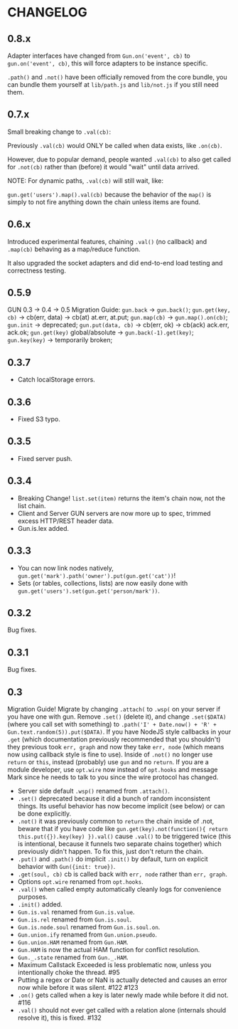 # CHANGELOG

## 0.8.x

Adapter interfaces have changed from `Gun.on('event', cb)` to `gun.on('event', cb)`, this will force adapters to be instance specific.

`.path()` and `.not()` have been officially removed from the core bundle, you can bundle them yourself at `lib/path.js` and `lib/not.js` if you still need them.

## 0.7.x

Small breaking change to `.val(cb)`:

Previously `.val(cb)` would ONLY be called when data exists, like `.on(cb)`.

However, due to popular demand, people wanted `.val(cb)` to also get called for `.not(cb)` rather than (before) it would "wait" until data arrived.

NOTE: For dynamic paths, `.val(cb)` will still wait, like:

`gun.get('users').map().val(cb)` because the behavior of the `map()` is simply to not fire anything down the chain unless items are found.

## 0.6.x

Introduced experimental features, chaining `.val()` (no callback) and `.map(cb)` behaving as a map/reduce function.

It also upgraded the socket adapters and did end-to-end load testing and correctness testing.

## 0.5.9

GUN 0.3 -> 0.4 -> 0.5 Migration Guide:
`gun.back` -> `gun.back()`;
`gun.get(key, cb)` -> cb(err, data) -> cb(at) at.err, at.put;
`gun.map(cb)` -> `gun.map().on(cb)`;
`gun.init` -> deprecated;
`gun.put(data, cb)` -> cb(err, ok) -> cb(ack) ack.err, ack.ok;
`gun.get(key)` global/absolute -> `gun.back(-1).get(key)`;
`gun.key(key)` -> temporarily broken;

## 0.3.7

 - Catch localStorage errors.

## 0.3.6

 - Fixed S3 typo.

## 0.3.5

 - Fixed server push.

## 0.3.4

 - Breaking Change! `list.set(item)` returns the item's chain now, not the list chain.
 - Client and Server GUN servers are now more up to spec, trimmed excess HTTP/REST header data.
 - Gun.is.lex added.

## 0.3.3

- You can now link nodes natively, `gun.get('mark').path('owner').put(gun.get('cat'))`!
- Sets (or tables, collections, lists) are now easily done with `gun.get('users').set(gun.get('person/mark'))`.

## 0.3.2

Bug fixes.

## 0.3.1

Bug fixes.

## 0.3

Migration Guide! Migrate by changing `.attach(` to `.wsp(` on your server if you have one with gun. Remove `.set()` (delete it), and change `.set($DATA)` (where you call set with something) to `.path('I' + Date.now() + 'R' + Gun.text.random(5)).put($DATA)`. If you have NodeJS style callbacks in your `.get` (which documentation previously recommended that you shouldn't) they previous took `err, graph` and now they take `err, node` (which means now using callback style is fine to use). Inside of `.not()` no longer use `return` or `this`, instead (probably) use `gun` and no `return`. If you are a module developer, use `opt.wire` now instead of `opt.hooks` and message Mark since he needs to talk to you since the wire protocol has changed.

- Server side default `.wsp()` renamed from `.attach()`.
- `.set()` deprecated because it did a bunch of random inconsistent things. Its useful behavior has now become implicit (see below) or can be done explicitly.
- `.not()` it was previously common to `return` the chain inside of .not, beware that if you have code like `gun.get(key).not(function(){ return this.put({}).key(key) }).val()` cause `.val()` to be triggered twice (this is intentional, because it funnels two separate chains together) which previously didn't happen. To fix this, just don't return the chain.
- `.put()` and `.path()` do implicit `.init()` by default, turn on explicit behavior with `Gun({init: true})`.
- `.get(soul, cb)` cb is called back with `err, node` rather than `err, graph`.
- Options `opt.wire` renamed from `opt.hooks`.
- `.val()` when called empty automatically cleanly logs for convenience purposes.
- `.init()` added.
- `Gun.is.val` renamed from `Gun.is.value`.
- `Gun.is.rel` renamed from `Gun.is.soul`.
- `Gun.is.node.soul` renamed from `Gun.is.soul.on`.
- `Gun.union.ify` renamed from `Gun.union.pseudo`.
- `Gun.union.HAM` renamed from `Gun.HAM`.
- `Gun.HAM` is now the actual HAM function for conflict resolution.
- `Gun._.state` renamed from `Gun._.HAM`.
- Maximum Callstack Exceeded is less problematic now, unless you intentionally choke the thread. #95
- Putting a regex or Date or NaN is actually detected and causes an error now while before it was silent. #122 #123
- `.on()` gets called when a key is later newly made while before it did not. #116
- `.val()` should not ever get called with a relation alone (internals should resolve it), this is fixed. #132
